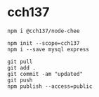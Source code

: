 # cch137

```
npm i @cch137/node-chee

```

```
npm init --scope=cch137
npm i --save mysql express

```

```
git pull
git add .
git commit -am "updated"
git push
npm publish --access=public

```